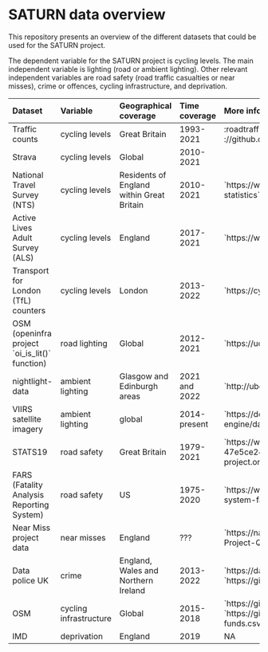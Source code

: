 SATURN data overview
================

This repository presents an overview of the different datasets that
could be used for the SATURN project.

The dependent variable for the SATURN project is cycling levels. The
main independent variable is lighting (road or ambient lighting). Other
relevant independent variables are road safety (road traffic casualties
or near misses), crime or offences, cycling infrastructure, and
deprivation.

<table class="table" style="margin-left: auto; margin-right: auto;">
<thead>
<tr>
<th style="text-align:left;">
Dataset
</th>
<th style="text-align:left;">
Variable
</th>
<th style="text-align:left;">
Geographical coverage
</th>
<th style="text-align:left;">
Time coverage
</th>
<th style="text-align:left;">
More info
</th>
</tr>
</thead>
<tbody>
<tr>
<td style="text-align:left;">
Traffic counts
</td>
<td style="text-align:left;">
cycling levels
</td>
<td style="text-align:left;">
Great Britain
</td>
<td style="text-align:left;">
1993-2021
</td>
<td style="text-align:left;">
:roadtraffic.dft.gov.uk/downloads,
://github.com/ITSLeeds/dftTrafficCounts
</td>
</tr>
<tr>
<td style="text-align:left;">
Strava
</td>
<td style="text-align:left;">
cycling levels
</td>
<td style="text-align:left;">
Global
</td>
<td style="text-align:left;">
2010-2021
</td>
<td style="text-align:left;">
<https://www.ubdc.ac.uk/data-services/data-catalogue/transport-and-mobility-data/strava-metro-data/>
</td>
</tr>
<tr>
<td style="text-align:left;">
National Travel Survey (NTS)
</td>
<td style="text-align:left;">
cycling levels
</td>
<td style="text-align:left;">
Residents of England within Great Britain
</td>
<td style="text-align:left;">
2010-2021
</td>
<td style="text-align:left;">
`https://www.gov.uk/government/collections/national-travel-survey-statistics`
</td>
</tr>
<tr>
<td style="text-align:left;">
Active Lives Adult Survey (ALS)
</td>
<td style="text-align:left;">
cycling levels
</td>
<td style="text-align:left;">
England
</td>
<td style="text-align:left;">
2017-2021
</td>
<td style="text-align:left;">
`https://www.sportengland.org/research-and-data/data/active-lives`
</td>
</tr>
<tr>
<td style="text-align:left;">
Transport for London (TfL) counters
</td>
<td style="text-align:left;">
cycling levels
</td>
<td style="text-align:left;">
London
</td>
<td style="text-align:left;">
2013-2022
</td>
<td style="text-align:left;">
`https://cycling.data.tfl.gov.uk/`
</td>
</tr>
<tr>
<td style="text-align:left;">
OSM (openinfra project `oi_is_lit()` function)
</td>
<td style="text-align:left;">
road lighting
</td>
<td style="text-align:left;">
Global
</td>
<td style="text-align:left;">
2012-2021
</td>
<td style="text-align:left;">
`https://udsleeds.github.io/openinfra/reference/oi_is_lit.html`
</td>
</tr>
<tr>
<td style="text-align:left;">
nightlight-data
</td>
<td style="text-align:left;">
ambient lighting
</td>
<td style="text-align:left;">
Glasgow and Edinburgh areas
</td>
<td style="text-align:left;">
2021 and 2022
</td>
<td style="text-align:left;">
`http://ubdc.gla.ac.uk/dataset/nightlight-data`
</td>
</tr>
<tr>
<td style="text-align:left;">
VIIRS satellite imagery
</td>
<td style="text-align:left;">
ambient lighting
</td>
<td style="text-align:left;">
global
</td>
<td style="text-align:left;">
2014-present
</td>
<td style="text-align:left;">
`https://developers.google.com/earth-engine/datasets/catalog/NOAA_VIIRS_DNB_MONTHLY_V1_VCMSLCFG`
</td>
</tr>
<tr>
<td style="text-align:left;">
STATS19
</td>
<td style="text-align:left;">
road safety
</td>
<td style="text-align:left;">
Great Britain
</td>
<td style="text-align:left;">
1979-2021
</td>
<td style="text-align:left;">
`https://www.data.gov.uk/dataset/cb7ae6f0-4be6-4935-9277-47e5ce24a11f/road-safety-data`
and `https://cran.r-project.org/web/packages/stats19/index.html`
</td>
</tr>
<tr>
<td style="text-align:left;">
FARS (Fatality Analysis Reporting System)
</td>
<td style="text-align:left;">
road safety
</td>
<td style="text-align:left;">
US
</td>
<td style="text-align:left;">
1975-2020
</td>
<td style="text-align:left;">
`https://www.nhtsa.gov/research-data/fatality-analysis-reporting-system-fars`
and `https://elipousson.github.io/crashapi/`
</td>
</tr>
<tr>
<td style="text-align:left;">
Near Miss project data
</td>
<td style="text-align:left;">
near misses
</td>
<td style="text-align:left;">
England
</td>
<td style="text-align:left;">
???
</td>
<td style="text-align:left;">
`https://nacto.org/wp-content/uploads/2017/06/The-Near-Miss-Project-Quantifying-Cyclist-Comfort-and-Safety.pdf`
</td>
</tr>
<tr>
<td style="text-align:left;">
Data police UK
</td>
<td style="text-align:left;">
crime
</td>
<td style="text-align:left;">
England, Wales and Northern Ireland
</td>
<td style="text-align:left;">
2013-2022
</td>
<td style="text-align:left;">
`https://data.police.uk/data/archive/` and
`https://github.com/njtierney/ukpolice`
</td>
</tr>
<tr>
<td style="text-align:left;">
OSM
</td>
<td style="text-align:left;">
cycling infrastructure
</td>
<td style="text-align:left;">
Global
</td>
<td style="text-align:left;">
2015-2018
</td>
<td style="text-align:left;">
`https://github.com/udsleeds/openinfra/issues/105` and
`https://github.com/udsleeds/openinfra/blob/main/data-small/atf-funds.csv`
</td>
</tr>
<tr>
<td style="text-align:left;">
IMD
</td>
<td style="text-align:left;">
deprivation
</td>
<td style="text-align:left;">
England
</td>
<td style="text-align:left;">
2019
</td>
<td style="text-align:left;">
NA
</td>
</tr>
</tbody>
</table>

